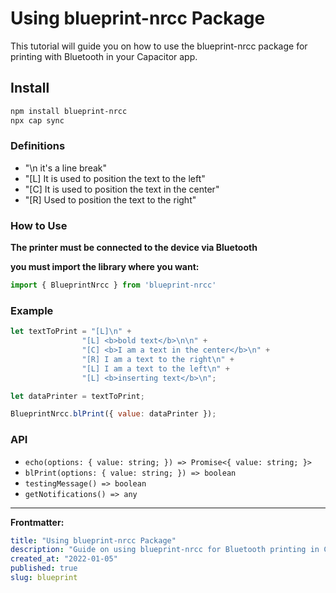 # Using blueprint-nrcc Package

This tutorial will guide you on how to use the blueprint-nrcc package for printing with Bluetooth in your Capacitor app.

## Install

```bash
npm install blueprint-nrcc
npx cap sync
```

### Definitions

- "\n it's a line break"
- "[L] It is used to position the text to the left"
- "[C] It is used to position the text in the center"
- "[R] Used to position the text to the right" 

### How to Use

**The printer must be connected to the device via Bluetooth**

**you must import the library where you want:**

```javascript
import { BlueprintNrcc } from 'blueprint-nrcc'
```

### Example

```javascript
let textToPrint = "[L]\n" +
                "[L] <b>bold text</b>\n\n" +
                "[C] <b>I am a text in the center</b>\n" +
                "[R] I am a text to the right\n" + 
                "[L] I am a text to the left\n" + 
                "[L] <b>inserting text</b>\n";

let dataPrinter = textToPrint;

BlueprintNrcc.blPrint({ value: dataPrinter });
```

### API

- `echo(options: { value: string; }) => Promise<{ value: string; }>`
- `blPrint(options: { value: string; }) => boolean`
- `testingMessage() => boolean`
- `getNotifications() => any`

---

**Frontmatter:**

```yaml
title: "Using blueprint-nrcc Package"
description: "Guide on using blueprint-nrcc for Bluetooth printing in Capacitor apps"
created_at: "2022-01-05"
published: true
slug: blueprint
```